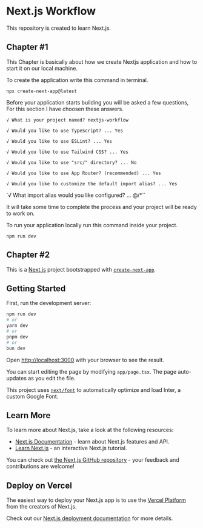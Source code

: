# Next.js Workflow

This repository is created to learn Next.js.

## Chapter #1

This Chapter is basically about how we create Nextjs application
and how to start it on our local machine.

To create the application write this command in terminal.

`npx create-next-app@latest`

Before your application starts building you will be asked a few questions, For this section I have choosen these answers.

`√ What is your project named? nextjs-workflow`

`√ Would you like to use TypeScript? ... Yes`

`√ Would you like to use ESLint? ... Yes`

`√ Would you like to use Tailwind CSS? ... Yes`

`√ Would you like to use "src/" directory? ... No`

`√ Would you like to use App Router? (recommended) ... Yes`

`√ Would you like to customize the default import alias? ... Yes`

`√ What import alias would you like configured? ... @/\*``

It will take some time to complete the process and your project will be ready to work on.

To run your application locally run this command inside your project.

`npm run dev`

## Chapter #2

This is a [Next.js](https://nextjs.org/) project bootstrapped with [`create-next-app`](https://github.com/vercel/next.js/tree/canary/packages/create-next-app).

## Getting Started

First, run the development server:

```bash
npm run dev
# or
yarn dev
# or
pnpm dev
# or
bun dev
```

Open [http://localhost:3000](http://localhost:3000) with your browser to see the result.

You can start editing the page by modifying `app/page.tsx`. The page auto-updates as you edit the file.

This project uses [`next/font`](https://nextjs.org/docs/basic-features/font-optimization) to automatically optimize and load Inter, a custom Google Font.

## Learn More

To learn more about Next.js, take a look at the following resources:

- [Next.js Documentation](https://nextjs.org/docs) - learn about Next.js features and API.
- [Learn Next.js](https://nextjs.org/learn) - an interactive Next.js tutorial.

You can check out [the Next.js GitHub repository](https://github.com/vercel/next.js/) - your feedback and contributions are welcome!

## Deploy on Vercel

The easiest way to deploy your Next.js app is to use the [Vercel Platform](https://vercel.com/new?utm_medium=default-template&filter=next.js&utm_source=create-next-app&utm_campaign=create-next-app-readme) from the creators of Next.js.

Check out our [Next.js deployment documentation](https://nextjs.org/docs/deployment) for more details.
